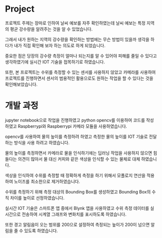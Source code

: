# Project

프로젝트 주제는 장마로 인하여 날씨 예보를 자주 확인하였는데 날씨 예보는 특정 지역의 평균 강수량을 알려주는 것을 알 수 있었습니다.

그래서 내가 원하는 지역의 강수량을 확인하는 방법에는 무슨 방법이 있을까 생각을 하다가 내가 직접 확인해 보자 하는 의도로 하게 되었습니다.

중요한 점은 당장의 강수량 측정이 얼마나 되는지를 알 수 있어야 피해를 줄일 수 있다고 생각하였기에 실시간 IOT 기술을 접목하기로 하였습니다.

또한, 본 프로젝트는 수위를 측정할 수 있는 센서를 사용하지 않았고 카메라를 사용하여 프로젝트를 진행하면서 센서의 범용적인 활용으로도 원하는 작업을 할 수 있다는 것을 확인해보았습니다.

# 개발 과정

jupyter notebook으로 작업을 진행하였고 python opencv를 이용하여 코드를 작성하였고 Raspberrypi와 Raspberrypi 카메라 모듈을 사용하였습니다.

opencv를 사용하여 물의 높이를 측정하려 하였고 측정한 물의 높이를 IOT 기술로 전달하는 방식을 사용 하려고 하였습니다.

물의 높이를 측정하면서 카메라로 물을 인식하기에는 딥러닝 작업을 사용하지 않으면 힘들다는 의견이 많아서 물 대신 커피와 같은 색상을 인식할 수 있는 물체로 대체 하였습니다.

색상을 인식하여 수위를 측정할 때 정확하게 측정을 하기 위해서 모폴로지 연산을 적용하여 노이즈를 최소한으로 제거하였습니다.

수위를 측정하기 위해 측정 대상의 Bounding Box를 생성하였고 Bounding Box의 수직 차이를 높이로 선정하였습니다.

실시간 IOT 기술은 스마트폰 앱 중에서 Blynk 앱을 사용하였고 수위 측정 데이터를 실시간으로 전송하여 시계열 그래프와 변화치를 표시하도록 하였습니다.

또한 경고 알림음이 오는 범위를 200으로 설정하여 측정되는 높이가 200이 넘으면 알림을 줄 수 있도록 하였습니다.
